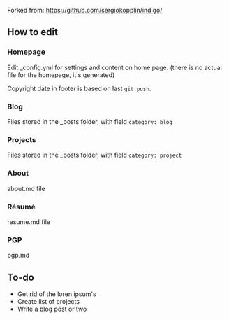 Forked from: https://github.com/sergiokopplin/indigo/

## How to edit
### Homepage
Edit _config.yml for settings and content on home page. (there is no actual file for the homepage, it's generated)

Copyright date in footer is based on last `git push`.

### Blog
Files stored in the _posts folder, with field `category: blog`

### Projects
Files stored in the _posts folder, with field `category: project`

### About
about.md file

### Résumé
resume.md file

### PGP
pgp.md 

## To-do
* Get rid of the loren ipsum's
* Create list of projects
* Write a blog post or two

